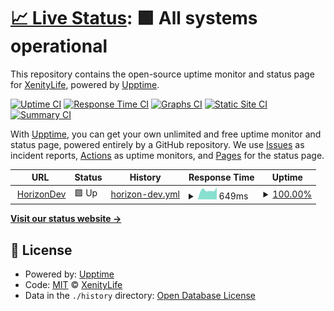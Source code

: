 # [📈 Live Status](https://demo.upptime.js.org): <!--live status--> **🟩 All systems operational**

This repository contains the open-source uptime monitor and status page for [XenityLife](https://demo.upptime.js.org), powered by [Upptime](https://github.com/upptime/upptime).

[![Uptime CI](https://github.com/Xenity-Mus/SiteHorizon/workflows/Uptime%20CI/badge.svg)](https://github.com/Xenity-Mus/SiteHorizon/actions?query=workflow%3A%22Uptime+CI%22)
[![Response Time CI](https://github.com/Xenity-Mus/SiteHorizon/workflows/Response%20Time%20CI/badge.svg)](https://github.com/Xenity-Mus/SiteHorizon/actions?query=workflow%3A%22Response+Time+CI%22)
[![Graphs CI](https://github.com/Xenity-Mus/SiteHorizon/workflows/Graphs%20CI/badge.svg)](https://github.com/Xenity-Mus/SiteHorizon/actions?query=workflow%3A%22Graphs+CI%22)
[![Static Site CI](https://github.com/Xenity-Mus/SiteHorizon/workflows/Static%20Site%20CI/badge.svg)](https://github.com/Xenity-Mus/SiteHorizon/actions?query=workflow%3A%22Static+Site+CI%22)
[![Summary CI](https://github.com/Xenity-Mus/SiteHorizon/workflows/Summary%20CI/badge.svg)](https://github.com/Xenity-Mus/SiteHorizon/actions?query=workflow%3A%22Summary+CI%22)

With [Upptime](https://upptime.js.org), you can get your own unlimited and free uptime monitor and status page, powered entirely by a GitHub repository. We use [Issues](https://github.com/Xenity-Mus/SiteHorizon/issues) as incident reports, [Actions](https://github.com/Xenity-Mus/SiteHorizon/actions) as uptime monitors, and [Pages](https://demo.upptime.js.org) for the status page.

<!--start: status pages-->
<!-- This summary is generated by Upptime (https://github.com/upptime/upptime) -->
<!-- Do not edit this manually, your changes will be overwritten -->
<!-- prettier-ignore -->
| URL | Status | History | Response Time | Uptime |
| --- | ------ | ------- | ------------- | ------ |
| <img alt="" src="https://icons.duckduckgo.com/ip3/horizon-dev.xyz.ico" height="13"> [HorizonDev](https://horizon-dev.xyz) | 🟩 Up | [horizon-dev.yml](https://github.com/Xenity-Mus/SiteHorizon/commits/HEAD/history/horizon-dev.yml) | <details><summary><img alt="Response time graph" src="./graphs/horizon-dev/response-time-week.png" height="20"> 649ms</summary><br><a href="https://demo.upptime.js.org/history/horizon-dev"><img alt="Response time 725" src="https://img.shields.io/endpoint?url=https%3A%2F%2Fraw.githubusercontent.com%2FXenity-Mus%2FSiteHorizon%2FHEAD%2Fapi%2Fhorizon-dev%2Fresponse-time.json"></a><br><a href="https://demo.upptime.js.org/history/horizon-dev"><img alt="24-hour response time 862" src="https://img.shields.io/endpoint?url=https%3A%2F%2Fraw.githubusercontent.com%2FXenity-Mus%2FSiteHorizon%2FHEAD%2Fapi%2Fhorizon-dev%2Fresponse-time-day.json"></a><br><a href="https://demo.upptime.js.org/history/horizon-dev"><img alt="7-day response time 649" src="https://img.shields.io/endpoint?url=https%3A%2F%2Fraw.githubusercontent.com%2FXenity-Mus%2FSiteHorizon%2FHEAD%2Fapi%2Fhorizon-dev%2Fresponse-time-week.json"></a><br><a href="https://demo.upptime.js.org/history/horizon-dev"><img alt="30-day response time 730" src="https://img.shields.io/endpoint?url=https%3A%2F%2Fraw.githubusercontent.com%2FXenity-Mus%2FSiteHorizon%2FHEAD%2Fapi%2Fhorizon-dev%2Fresponse-time-month.json"></a><br><a href="https://demo.upptime.js.org/history/horizon-dev"><img alt="1-year response time 725" src="https://img.shields.io/endpoint?url=https%3A%2F%2Fraw.githubusercontent.com%2FXenity-Mus%2FSiteHorizon%2FHEAD%2Fapi%2Fhorizon-dev%2Fresponse-time-year.json"></a></details> | <details><summary><a href="https://demo.upptime.js.org/history/horizon-dev">100.00%</a></summary><a href="https://demo.upptime.js.org/history/horizon-dev"><img alt="All-time uptime 100.00%" src="https://img.shields.io/endpoint?url=https%3A%2F%2Fraw.githubusercontent.com%2FXenity-Mus%2FSiteHorizon%2FHEAD%2Fapi%2Fhorizon-dev%2Fuptime.json"></a><br><a href="https://demo.upptime.js.org/history/horizon-dev"><img alt="24-hour uptime 100.00%" src="https://img.shields.io/endpoint?url=https%3A%2F%2Fraw.githubusercontent.com%2FXenity-Mus%2FSiteHorizon%2FHEAD%2Fapi%2Fhorizon-dev%2Fuptime-day.json"></a><br><a href="https://demo.upptime.js.org/history/horizon-dev"><img alt="7-day uptime 100.00%" src="https://img.shields.io/endpoint?url=https%3A%2F%2Fraw.githubusercontent.com%2FXenity-Mus%2FSiteHorizon%2FHEAD%2Fapi%2Fhorizon-dev%2Fuptime-week.json"></a><br><a href="https://demo.upptime.js.org/history/horizon-dev"><img alt="30-day uptime 100.00%" src="https://img.shields.io/endpoint?url=https%3A%2F%2Fraw.githubusercontent.com%2FXenity-Mus%2FSiteHorizon%2FHEAD%2Fapi%2Fhorizon-dev%2Fuptime-month.json"></a><br><a href="https://demo.upptime.js.org/history/horizon-dev"><img alt="1-year uptime 100.00%" src="https://img.shields.io/endpoint?url=https%3A%2F%2Fraw.githubusercontent.com%2FXenity-Mus%2FSiteHorizon%2FHEAD%2Fapi%2Fhorizon-dev%2Fuptime-year.json"></a></details>

<!--end: status pages-->

[**Visit our status website →**](https://demo.upptime.js.org)

## 📄 License

- Powered by: [Upptime](https://github.com/upptime/upptime)
- Code: [MIT](./LICENSE) © [XenityLife](https://demo.upptime.js.org)
- Data in the `./history` directory: [Open Database License](https://opendatacommons.org/licenses/odbl/1-0/)
